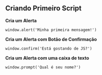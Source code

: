 ## Criando Primeiro Script

**Cria um Alerta**

```window.alert('Minha primeira mensagem!')```

**Cria um Alerta com Botão de Confirmação**

```window.confirm('Está gostando de JS?')```

**Cria um Alerta com uma caixa de texto**

```window.prompt('Qual é seu nome?')```